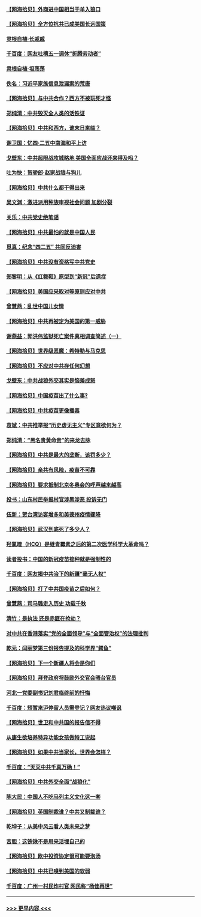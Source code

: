 #### [【网海拾贝】外商进中国相当于羊入狼口](../pages/nsc993/n12908274.md?t=04271803) 
#### [【网海拾贝】全方位抗共已成美国长远国策](../pages/nsc993/n12906878.md?t=04271803) 
#### [灵根自植‧长戚戚](../pages/nsc993/n12905585.md?t=04271803) 
#### [千百度：网友吐槽五一调休“折腾劳动者”](../pages/nsc993/n12905934.md?t=04271803) 
#### [灵根自植‧坦荡荡](../pages/nsc993/n12905562.md?t=04271803) 
#### [佚名：习近平家族信息泄漏案的荒唐](../pages/nsc993/n12904705.md?t=04271803) 
#### [【网海拾贝】与中共合作？西方不被玩死才怪](../pages/nsc993/n12903873.md?t=04271803) 
#### [郑纯清：中共毁灭全人类的活铁证](../pages/nsc993/n12903785.md?t=04271803) 
#### [【网海拾贝】中共和西方，谁末日来临？](../pages/nsc993/n12903482.md?t=04271803) 
#### [谢卫国：忆四‧二五中南海和平上访](../pages/nsc993/n12902192.md?t=04271803) 
#### [戈壁东：中共超限战攻城略地 美国全面应战还来得及吗？](../pages/nsc993/n12902297.md?t=04271803) 
#### [吐为快：贺骄郎‧赵家战狼与狗儿](../pages/nsc993/n12902280.md?t=04271803) 
#### [【网海拾贝】中共什么都干得出来](../pages/nsc993/n12897500.md?t=04271803) 
#### [吴文渊：激进派用种族审视社会问题 加剧分裂](../pages/nsc993/n12893881.md?t=04271803) 
#### [关乐：中共党史绝笔谣](../pages/nsc993/n12897270.md?t=04271803) 
#### [【网海拾贝】中共最怕的就是中国人民](../pages/nsc993/n12894705.md?t=04271803) 
#### [觅真：纪念“四二五” 共同反迫害](../pages/nsc993/n12894553.md?t=04271803) 
#### [【网海拾贝】中共没有资格写中共党史](../pages/nsc993/n12892231.md?t=04271803) 
#### [郑黎明：从《红舞鞋》原型到“新冠”后遗症](../pages/nsc993/n12890469.md?t=04271803) 
#### [【网海拾贝】美国应采取对等原则应对中共](../pages/nsc993/n12889176.md?t=04271803) 
#### [曾慧燕：乱世中国儿女情](../pages/nsc993/n12887931.md?t=04271803) 
#### [【网海拾贝】中共再被定为美国的第一威胁](../pages/nsc993/n12887580.md?t=04271803) 
#### [谢燕益：郭洪伟监狱死亡案件真相调查简述（一）](../pages/nsc993/n12885648.md?t=04271803) 
#### [【网海拾贝】世界级恶魔：希特勒与马克思](../pages/nsc993/n12884062.md?t=04271803) 
#### [【网海拾贝】不应对中共存任何幻想](../pages/nsc993/n12881460.md?t=04271803) 
#### [戈壁东：中共战狼外交其实是恼羞成怒](../pages/nsc993/n12880392.md?t=04271803) 
#### [【网海拾贝】中国疫苗出了什么事?](../pages/nsc993/n12879124.md?t=04271803) 
#### [【网海拾贝】中共疫苗更像播毒](../pages/nsc993/n12876631.md?t=04271803) 
#### [袁斌：中共推举报“历史虚无主义”专区意欲何为？](../pages/nsc993/n12876530.md?t=04271803) 
#### [郑纯清：“黑名贵黄命贵”的来龙去脉](../pages/nsc993/n12875589.md?t=04271803) 
#### [【网海拾贝】中共是最大的垄断，该罚多少？](../pages/nsc993/n12874006.md?t=04271803) 
#### [【网海拾贝】亲共有风险，疫苗不可靠](../pages/nsc993/n12872224.md?t=04271803) 
#### [【网海拾贝】要求抵制北京冬奥会的呼声越来越高](../pages/nsc993/n12868962.md?t=04271803) 
#### [投书：山东村民举报村官涉黑涉恶 投诉无门](../pages/nsc993/n12869726.md?t=04271803) 
#### [伍新：贺台湾访客增多和美德州疫情骤降](../pages/nsc993/n12865651.md?t=04271803) 
#### [【网海拾贝】武汉到底死了多少人？](../pages/nsc993/n12863707.md?t=04271803) 
#### [羟氯喹（HCQ）是继青霉素之后的第二次医学科学大革命吗？](../pages/nsc993/n12638564.md?t=04271803) 
#### [读者投书：中国的新冠疫苗接种就是强制性的](../pages/nsc993/n12859932.md?t=04271803) 
#### [千百度：网友揭中共治下的新疆“毫无人权”](../pages/nsc993/n12858385.md?t=04271803) 
#### [【网海拾贝】打了中共国疫苗之后如何？](../pages/nsc993/n12857866.md?t=04271803) 
#### [曾慧燕：司马璐走入历史 功载千秋](../pages/nsc993/n12856996.md?t=04271803) 
#### [清竹：是执法 还是赤匪在抢劫？](../pages/nsc993/n12856952.md?t=04271803) 
#### [对中共在香港落实“党的全面领导”与“全面管治权”的法理批判](../pages/nsc993/n12856929.md?t=04271803) 
#### [乾元：闫丽梦第三份报告提及的科学界“鳄鱼”](../pages/nsc993/n12855985.md?t=04271803) 
#### [【网海拾贝】下一个新疆人将会是你们](../pages/nsc993/n12855864.md?t=04271803) 
#### [【网海拾贝】拜登政府将鼓励外交官会晤台官员](../pages/nsc993/n12853615.md?t=04271803) 
#### [河北一党委副书记刘君临终前的忏悔](../pages/nsc993/n12849420.md?t=04271803) 
#### [千百度：短暂来沪停留人员需登记？网友热议嘲讽](../pages/nsc993/n12853497.md?t=04271803) 
#### [【网海拾贝】世卫和中共国的报告信不得](../pages/nsc993/n12850902.md?t=04271803) 
#### [从康生欲培养特异功能女孩做特工说起](../pages/nsc993/n12849289.md?t=04271803) 
#### [【网海拾贝】如果中共当家长，世界会怎样？](../pages/nsc993/n12848436.md?t=04271803) 
#### [千百度：“天灭中共千真万确！”](../pages/nsc993/n12845659.md?t=04271803) 
#### [【网海拾贝】中共外交全面“战狼化”](../pages/nsc993/n12845607.md?t=04271803) 
#### [陈大民：中国人不吃马列主义文化这一套](../pages/nsc993/n12842496.md?t=04271803) 
#### [【网海拾贝】英国制裁谁？中共又制裁谁？](../pages/nsc993/n12840909.md?t=04271803) 
#### [乾坤子：从美中风云看人类未来之梦](../pages/nsc993/n12840590.md?t=04271803) 
#### [苦胆：这铁锹不是用来活埋自己的](../pages/nsc993/n12839512.md?t=04271803) 
#### [【网海拾贝】欧中投资协定很可能要泡汤](../pages/nsc993/n12835122.md?t=04271803) 
#### [【网海拾贝】中共已嗅到美国的软弱](../pages/nsc993/n12832411.md?t=04271803) 
#### [千百度：广州一村民炸村官 网民称“杨佳再世”](../pages/nsc993/n12832380.md?t=04271803) 

----
#### [ >>> 更早内容 <<< ](../indexes/nsc993-earlier.md)
